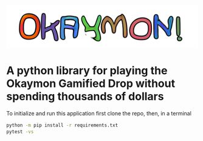 ![OKAYMON](img/okaymon.png)

# A python library for playing the Okaymon Gamified Drop without spending thousands of dollars
  
  
To initialize and run this application first clone the repo, then, in a terminal 
  
```bash
python -m pip install -r requirements.txt
pytest -vs
```